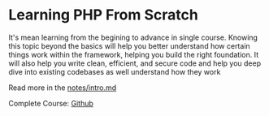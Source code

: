 # Learning PHP From Scratch

It's mean learning from the begining to advance in single course. Knowing this topic beyond the basics will help you better understand how certain things work within the framework, helping you build the right foundation. It will also help you write clean, efficient, and secure code and help you deep dive into existing codebases as well understand how they work

Read more in the [notes/intro.md](./notes/intro.md "./notes/intro.md")

Complete Course: [Github](https://github.com/ggelashvili/learnphptherightway-outline)
